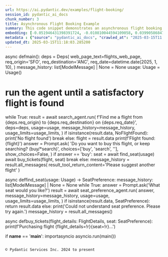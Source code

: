 ```yaml
---
url: https://ai.pydantic.dev/examples/flight-booking/
session_id: pydantic_ai_docs
chunk_number: 3
title: Asynchronous Flight Booking Example
summary: This code snippet demonstrates an asynchronous flight booking agent that takes user input for flight origin, destination, and date. It continuously searches for flights until a suitable option is found or no flights match the criteria. The user is prompted to either purchase the flight or continue searching.
embedding: [-0.051946431398391724, -0.010810044594109058, 0.03990586847066879, -0.02881796285510063, 0.0012735211057588458, 0.018391629680991173, 0.0024378832895308733, 0.05853566154837608, 0.022083187475800514, 0.03461331129074097, 0.005193320102989674, -0.015718888491392136, -0.00897749699652195, -0.04980294406414032, -0.025245489552617073, -0.006016973871737719, -0.01966184377670288, 0.021752402186393738, 0.005563798826187849, 0.04559536278247833, 0.06335188448429108, 0.02232135273516178, 0.010135243646800518, 0.015308716334402561, -0.055413052439689636, -0.000736409449018538, -0.004988233558833599, 0.05498965084552765, -0.014422212727367878, -0.02810346893966198, 0.06292848289012909, -0.027680063620209694, 0.015613038092851639, 0.02467653900384903, -0.0328403040766716, -0.02332693710923195, -0.026396619156003, 0.0274683628231287, 0.003079605521634221, -0.04353126883506775, 0.012549972161650658, -0.04313432425260544, 0.04813579097390175, -0.011756088584661484, -0.05401052534580231, 0.023075541481375694, 0.0047070663422346115, 0.04109669104218483, 0.03937661275267601, -0.0010700884740799665, -0.033396024256944656, -0.021765634417533875, -0.01681709475815296, 0.012556587345898151, -0.030167564749717712, 0.009486905299127102, -0.03252275288105011, 0.0037147123366594315, 0.01339678093791008, -0.015441030263900757, -0.011034977622330189, -0.006238599773496389, -0.0005925181321799755, 0.043372489511966705, -0.02381649799644947, 0.017306655645370483, 0.0274683628231287, 0.018788570538163185, -0.06398699432611465, -0.008693021722137928, -0.0046309856697916985, 0.025338107720017433, -0.007991758175194263, -0.049061987549066544, -0.039403073489665985, -0.00929505005478859, 0.06965002417564392, 0.05922369286417961, -0.011154060252010822, -0.06128779053688049, -0.010419717989861965, 0.006906784605234861, -0.06504550576210022, 0.04686557874083519, -0.04649509862065315, -0.04310786351561546, -0.06229337677359581, 0.01578504592180252, -0.016936177387833595, -0.04128193110227585, -0.03188764676451683, 0.042605068534612656, -0.01737281307578087, 0.019966164603829384, 0.07414869964122772, 0.07922955602407455, -0.001376064377836883, -0.011967790313065052, -0.04032927006483078, 0.01344309002161026, 0.029797086492180824, -0.021620089188218117, -0.0656806081533432, 0.007376499008387327, 0.013615098781883717, -0.057583000510931015, 0.015480724163353443, 0.03781530633568764, -0.020786510780453682, 0.029082590714097023, -0.0549367256462574, 0.005735806655138731, -0.00870625302195549, 0.008633480407297611, -0.019370753318071365, -0.006185674108564854, -0.008176998235285282, -0.06388114392757416, 0.018246084451675415, -0.005325633566826582, -0.07404284924268723, -0.0021054446697235107, 0.013668023981153965, 0.018643025308847427, 0.019767694175243378, 0.018166696652770042, -0.05599523335695267, -0.048373956233263016, -0.03823871165513992, 0.026039371266961098, 0.060917310416698456, -0.00564980274066329, 0.036201078444719315, -0.013013070449233055, -0.057212524116039276, 0.009394285269081593, -0.04451039060950279, -0.006718237418681383, -0.02310200408101082, -0.00022410663950722665, 0.004822840914130211, -0.005616724491119385, 0.020376337692141533, 0.00911642611026764, -0.049591243267059326, 0.0156527329236269, -0.011828861199319363, 0.017690366134047508, -0.05364004895091057, 0.03643924370408058, 0.025430727750062943, -0.04437807574868202, -0.04723605513572693, -0.008038068190217018, 0.0008732716087251902, 0.0048625352792441845, 0.014104659669101238, 0.011861939914524555, 0.017346350476145744, 0.014170817099511623, -0.027362510561943054, 0.008196844719350338, 0.0012222494697198272, -0.04538366198539734, 0.02566889300942421, -0.01958245411515236, -0.019066430628299713, -0.010227862745523453, -0.049458928406238556, -0.029029665514826775, -0.005431484896689653, -0.037682995200157166, -0.006529690232127905, 0.0006818299880251288, 0.013668023981153965, -0.039667703211307526, 0.006814165040850639, -0.018457787111401558, -0.032999083399772644, -0.011180522851645947, -0.013654792681336403, -0.012219186872243881, -0.015586575493216515, -0.03765653073787689, -0.05684204399585724, 0.02310200408101082, -0.0034136981703341007, 0.041573021560907364, 0.022294888272881508, 0.04601876810193062, 0.03307846933603287, 0.030908523127436638, 0.006880322005599737, 0.005646495148539543, -0.03289323300123215, 0.02945307083427906, 0.04691850394010544, -0.03125254064798355, 0.025377802550792694, 0.0057622697204351425, -0.005858197342604399, -1.756001620378811e-05, 0.011650237254798412, 0.008666559122502804, -0.004726913291960955, -0.03879443183541298, -0.0141178909689188, -0.00690016895532608, -0.005752346012741327, 0.03392527997493744, 0.029241368174552917, -0.0344809964299202, 0.0171346478164196, -0.03821225091814995, -0.07234922796487808, -0.028394559398293495, -0.012874140404164791, -0.0027603984344750643, -0.03162301704287529, 0.0052826316095888615, -0.034163445234298706, -0.026780329644680023, 0.02995586208999157, -0.008183613419532776, 0.042922623455524445, 0.040884990245103836, 0.024663306772708893, -0.020640965551137924, -0.014408981427550316, 0.006119517143815756, 0.016486309468746185, -0.009605987928807735, -0.019317826256155968, 0.005464563146233559, 0.036703869700431824, -0.009182583540678024, 0.002899328013882041, -0.023300474509596825, 0.003870181040838361, 0.01421051099896431, -0.007495581638067961, -0.015242558903992176, 0.019701536744832993, -0.008812104351818562, 0.010704193264245987, -0.01245073601603508, -0.03456038609147072, -0.03540719673037529, 0.0190796609967947, 0.027627138420939445, 0.04297554865479469, 0.007508812937885523, -0.01321815699338913, -0.02810346893966198, 0.0013942575315013528, -0.015957053750753403, -0.026687709614634514, -0.010651267133653164, 0.013522478751838207, 0.011564233340322971, -0.026237843558192253, 0.03794762119650841, -0.026277536526322365, 0.05205228179693222, -0.00047178167733363807, -0.04114961624145508, 0.04668033868074417, -0.018021151423454285, -0.006000434514135122, 0.00996985100209713, -0.030485117807984352, 0.004743452649563551, 0.007660973817110062, 0.022347815334796906, -0.06949125230312347, -0.031781796365976334, -0.01600997895002365, 0.007879291661083698, 0.006122824735939503, -0.02638338878750801, -0.03450746089220047, 0.017809448763728142, 0.03265506774187088, -0.023287244141101837, 0.010049239732325077, 0.04321371391415596, 0.05715959891676903, -0.02926783077418804, -0.025007324293255806, 0.06134071573615074, 0.025920290499925613, -0.010155090130865574, -0.001301637850701809, -0.01256320346146822, 0.03987940400838852, 0.012232418172061443, 0.03712727501988411, 0.008772410452365875, 0.015493955463171005, 0.0076345112174749374, 0.030749745666980743, -0.03334309905767441, 0.0008269617683254182, -0.013185078278183937, -0.01804761402308941, 0.025920290499925613, 0.005993818864226341, 0.042102277278900146, 0.04771238565444946, 0.0213289987295866, -0.011676699854433537, 0.07139657437801361, -0.0005987203330732882, -0.019688306376338005, -0.019463371485471725, -0.03598937764763832, 0.06525720655918121, -0.01687001995742321, 0.007938832975924015, -0.04054097458720207, 0.003635323839262128, -0.009010575711727142, 0.03551304712891579, 0.014104659669101238, -0.02201703004539013, -0.04525134712457657, 0.056683268398046494, -0.0035790905822068453, -0.047606535255908966, 0.04035573452711105, -0.039455998688936234, 0.0009824305307120085, 0.004670680034905672, -0.005596877075731754, -0.010790197178721428, 0.002684317994862795, 0.002482539275661111, 0.01984708197414875, 0.039403073489665985, 0.05107316002249718, 0.0055207968689501286, -0.006274986080825329, -0.05300494283437729, -0.015639500692486763, -0.02679356187582016, 4.837726373807527e-05, 0.014779460616409779, 0.01395911443978548, 0.02404143288731575, 0.021778864786028862, -0.008415162563323975, 0.0564715638756752, 0.009744917042553425, 0.04988233372569084, -0.06255800276994705, -0.052343372255563736, 0.008315927349030972, 0.01812700182199478, -0.03612168878316879, -8.590065408498049e-05, -0.0779593363404274, -0.013747412711381912, -0.032866768538951874, -0.003064720192924142, -0.014845618046820164, -0.0010808390798047185, -0.01364156138151884, -0.0038073319010436535, -0.03164948150515556, 0.04800347611308098, 0.06837981194257736, 0.020812973380088806, -0.0519728921353817, -0.006420531310141087, -0.019145818427205086, -0.025973215699195862, -0.020958518609404564, 0.03797408565878868, -0.009175967425107956, 0.035751212388277054, 0.034719161689281464, -0.021434849128127098, -0.03802701085805893, -0.0335547998547554, 0.014713304117321968, 0.016711242496967316, -0.018034381791949272, -0.031279001384973526, -0.004005802795290947, 0.011557617224752903, 0.032046422362327576, -0.060017578303813934, 0.01405173446983099, -0.0025652353651821613, -0.04493379592895508, -0.016248144209384918, 0.041070230305194855, 0.052343372255563736, 0.004429207183420658, -0.01479269191622734, 0.007932216860353947, -0.016221681609749794, 0.024385448545217514, 0.01014847494661808, -0.031464241445064545, 0.03350187465548515, 0.016261376440525055, -0.0013140422524884343, -0.008315927349030972, 0.016803862527012825, 0.04466916620731354, -0.03950892388820648, 0.013211540877819061, 0.013747412711381912, -0.005715959705412388, -0.012199340388178825, -0.027362510561943054, 0.01582474075257778, 0.05305786803364754, 0.035433657467365265, 0.017650671303272247, -0.05128486081957817, 0.03919137269258499, 0.022572748363018036, -0.03199349716305733, 0.036333393305540085, 0.024927934631705284, -0.00996985100209713, 0.046389248222112656, -0.03329017385840416, -0.004181118682026863, -0.010108781047165394, 0.02471623383462429, 0.060599759221076965, -0.03736544027924538, 0.019185513257980347, 0.0030779517255723476, 0.00048211871762759984, 0.0006570211262442172, -0.033448949456214905, -0.005127163138240576, -0.04705081507563591, 0.023353399708867073, 0.04498672112822533, -0.01314538437873125, -0.011584080755710602, -0.03310493379831314, 0.01709495298564434, 0.03164948150515556, 0.008812104351818562, 0.014091428369283676, -0.03368711471557617, -0.03323724865913391, -0.010717424564063549, -0.04832103103399277, -0.02246689796447754, 0.020323412492871284, 0.005927661899477243, 0.10082317888736725, 0.040117569267749786, 0.027865303680300713, 0.04916783794760704, -0.032999083399772644, 0.027097882702946663, -0.004591291770339012, 0.02314169891178608, 0.03482501208782196, 0.0043895128183066845, -0.018695952370762825, 0.01872241497039795, 0.027547750622034073, 0.0009725070558488369, 0.0042869700118899345, -0.008752563036978245, -0.017121415585279465, 0.012642591260373592, 0.02476915903389454, 0.03135839104652405, -0.03776238113641739, -0.004885690286755562, 0.0297706238925457, 0.021858252584934235, 0.016764169558882713, 0.023512177169322968, -0.009089963510632515, 0.02805054374039173, -0.0038734888657927513, -0.014250204898416996, -0.05832396075129509, 0.0019069737754762173, 0.01105482503771782, 0.04421930015087128, 0.015758583322167397, -0.015718888491392136, -0.00899734441190958, -0.050226349383592606, 0.009255356155335903, 0.0072375694289803505, -0.0007843732601031661, -0.04191703721880913, 0.020217562094330788, -0.017293425276875496, -0.009354591369628906, -0.0009468712378293276, 0.03535426780581474, -0.030590970069169998, 0.021765634417533875, -0.022361045703291893, 0.010294020175933838, 0.027865303680300713, -0.010108781047165394, -0.034295760095119476, 0.011504692025482655, 0.0028034003917127848, -0.008196844719350338, 0.004075267352163792, -0.005454639904201031, 0.00297210062853992, -0.036068763583898544, -0.014964699745178223, 0.027706526219844818, -0.041969962418079376, -0.005954124499112368, 0.02679356187582016, -0.0020839436911046505, 0.003790792776271701, -0.0057721929624676704, -0.0164201520383358, 0.004250583704560995, -0.01364156138151884, -0.004587983712553978, 0.009460442699491978, -0.01583797112107277, 0.020760048180818558, -0.031093763187527657, 0.03053804486989975, -0.012768290005624294, 0.007449271623045206, -0.026184916496276855, -0.008917955681681633, 0.003155686194077134, -0.005504257511347532, -0.011947943828999996, -0.048691507428884506, -0.01044618058949709, -0.025364572182297707, 0.03035280480980873, 0.02773299068212509, -0.012993223033845425, -0.023882655426859856, 0.037233125418424606, 0.027759453281760216, 0.020045552402734756, 0.012682286091148853, 0.015176402404904366, 0.032866768538951874, -0.007164796814322472, -0.022877071052789688, 0.028526872396469116, -0.015176402404904366, 0.01039987150579691, -0.02805054374039173, 0.015943823382258415, -0.010353561490774155, -0.02057480812072754, 0.0026876258198171854, -0.001973130740225315, 0.017174342647194862, -0.04424576088786125, -0.02471623383462429, -0.0007922293734736741, -0.003936337772756815, -0.006867090705782175, -0.004445746541023254, 0.035301342606544495, 0.02647600695490837, -0.0015513802645727992, -0.0473683699965477, -0.032681528478860855, 0.026515701785683632, 0.0036650944966822863, -0.003235074458643794, 0.0382651761174202, 0.0030514888931065798, 0.003956185188144445, -0.027574213221669197, 0.004922076594084501, 0.006847243290394545, -0.01935752108693123, 0.005140394438058138, -0.007310342043638229, -0.02224196307361126, 0.0019417061703279614, -0.006939863320440054, -0.02660832181572914, 0.018616562709212303, -0.016049673780798912, 0.020812973380088806, -0.009328128769993782, 0.0267538670450449, 0.026052603498101234, -0.03318432345986366, -0.025430727750062943, -0.002234450774267316, 0.01104820892214775, -0.012186108157038689, 0.03707434982061386, 0.003201995976269245, 0.007793287746608257, 0.019013505429029465, 0.008487935177981853, 0.008223308250308037, -0.006847243290394545, -0.04771238565444946, -0.025060249492526054, 0.0010816659778356552, -0.05191996693611145, -0.0024395373184233904, 0.05991172417998314, -0.02778591588139534, 0.03027341701090336, 4.809299571206793e-05, 0.019926469773054123, 0.0053520966321229935, -0.013615098781883717, -0.033951740711927414, -0.027494825422763824, -0.00929505005478859, 0.015507186762988567, 0.014845618046820164, 0.004845995921641588, 0.04038219526410103, 0.018457787111401558, -0.00830269604921341, -0.034216370433568954, -0.029558921232819557, 0.03315785899758339, -0.030749745666980743, -0.012047179043293, -0.0015439376002177596, 0.01615552417933941, 0.007105255499482155, 0.006708313710987568, -0.01758451573550701, 0.0033095008693635464, 0.006695082411170006, -0.014858849346637726, 0.010042623616755009, 0.04660094901919365, -0.007019251585006714, 0.0036551710218191147, 0.007746977731585503, 0.038132861256599426, 0.01614229381084442, 0.056947894394397736, 0.01673770695924759, -0.018788570538163185, -0.02439868077635765, -0.004164579324424267, 0.005623340141028166, -0.023803267627954483, 0.039085522294044495, 0.023829730227589607, 0.02666124701499939, -0.011742857284843922, 0.008428393863141537, 0.03871504217386246, 0.04014403373003006, 0.048823822289705276, 0.006946478970348835, -0.0057622697204351425, 0.014700071886181831, 0.012622744776308537, -0.0004581368120852858, -0.0039628008380532265, -0.0048559196293354034, 0.025867363438010216, -0.019992627203464508, -0.021368691697716713, 0.042340442538261414, -0.020548345521092415, 0.010353561490774155, -0.03085559792816639, 0.04591291770339012, 0.06398699432611465, -0.04641570895910263, -0.015004394575953484, -0.0017465432174503803, 0.00011587801418500021, 0.03506317734718323, 0.02192441001534462, -0.007680820766836405, 0.012331653386354446, 0.020442495122551918, 0.005553875118494034, 0.0004008697287645191, -0.000627663976047188, 0.02430606074631214, -0.0030713360756635666, -0.04104376584291458, -0.027997616678476334, 0.011154060252010822, 0.02715080790221691, 0.010393255390226841, -0.03022048994898796, -0.026859717443585396, 0.012212571687996387, 0.006972941569983959, 0.020151404663920403, -0.01105482503771782, 0.004349818918853998, 0.02598644606769085, -0.012172876857221127, 0.012477199546992779, -0.032681528478860855, 0.022387508302927017, -0.032866768538951874, 0.01705526001751423, 0.005097392480820417, -0.03577767312526703, -0.018206389620900154, 0.0466538742184639, -0.005163549445569515, -0.009897078387439251, -0.02134222909808159, -0.05430161580443382, -0.01028740406036377, 0.020138172432780266, 0.021276071667671204, 0.030749745666980743, 0.0024841930717229843, -0.022625673562288284, 0.007813135161995888, -0.0041248854249715805, -0.009275203570723534, -0.02660832181572914, -0.05001464858651161, 0.026409851387143135, -0.02760067582130432, 0.006159211043268442, 0.01080342847853899, -0.01436928752809763, -0.00931489747017622, -0.02250659093260765, -0.009268587455153465, -0.015864433720707893, 0.0018143540946766734, 0.014911774545907974, -0.05959417298436165, 0.021236378699541092, -0.028209319338202477, 0.010002929717302322, 0.028897352516651154, -0.03469270095229149, 0.03305200859904289, 0.04678618907928467, 0.009189198724925518, 0.02570858784019947, -0.050676215440034866, 0.024147283285856247, -0.004052112810313702, 0.015017625875771046, -0.024345753714442253, 0.011041593737900257, -0.022347815334796906, 0.0010684345616027713, -0.021236378699541092, -0.01745220087468624, -0.01330416090786457, 0.03874150663614273, -0.011775936000049114, -0.015983516350388527, 0.00208063586615026, 0.023618027567863464, 0.02462361380457878, -0.018550407141447067, -0.01312553696334362, 0.015149939805269241, 0.027627138420939445, -0.008587171323597431, 0.007654358167201281, 0.018801802769303322, -0.001156919519416988, -0.014554526656866074, 0.0034467766527086496, -0.01898704282939434, -0.0017101569101214409, 0.002851364202797413, 0.014263436198234558, -0.013972345739603043, -0.014647146686911583, 0.0030564507469534874, 0.013290929608047009, -0.008673175238072872, -0.009883847087621689, -0.001806084532290697, 0.014647146686911583, -0.10585110634565353, -0.033396024256944656, -0.007283879444003105, 0.02738897316157818, 0.006109593436121941, -0.024703001603484154, 0.04998818412423134, 0.02918844297528267, 0.002986985957249999, -0.014461907558143139, 0.016711242496967316, 0.0039694164879620075, -0.018206389620900154, -0.05364004895091057, 0.025748280808329582, 0.034163445234298706, 0.004032265394926071, 0.0321258120238781, 0.03231104835867882, -0.016486309468746185, -0.013204925693571568, -0.017147880047559738, -0.07997050881385803, 0.03072328306734562, -0.007111871149390936, -0.004604523070156574, -0.017121415585279465, 0.07197875529527664, 0.021950872614979744, 0.0017035412602126598, -0.0042175049893558025, -0.03884735703468323, 0.004697142634540796, 0.008924571797251701, -0.021315766498446465, 0.07197875529527664, 0.0005830080481246114, 0.019727999344468117, 0.021223146468400955, 0.007488965522497892, -0.005715959705412388, 0.015070551075041294, 0.026542164385318756, 0.021077601239085197, 0.04424576088786125, -0.009142889641225338, -0.011584080755710602, -0.028473947197198868, -0.0059342775493860245, 0.00854747649282217, 0.03463977575302124, -0.005904506891965866, -0.0050345431081950665, 0.009705223143100739, 0.013403396122157574, 0.03289323300123215, -0.01696263998746872, 0.0290561281144619, -0.003107722382992506, -0.030432192608714104, 0.024557456374168396, -0.0034136981703341007, 0.014832385815680027, -0.0051536257378757, 0.003340925555676222, -0.0015092052053660154, -0.017716828733682632, -0.007952064275741577, -0.022361045703291893, 0.014514832757413387, -0.01935752108693123, 0.04146717116236687, 0.02241397090256214, -0.016578929498791695, 0.010002929717302322, 0.013668023981153965, 0.0011048208689317107, 0.0172404982149601, -0.008309312164783478, -0.009096579626202583, 0.023340169340372086, -0.031014373525977135, 0.022493360564112663, 0.0021567163057625294, -0.015321947634220123, 0.009050269611179829, 0.007528659887611866, 0.00739634595811367, -0.0034236216451972723, 0.023803267627954483, 0.01690971478819847, 0.002805054420605302, -0.01123344898223877, 0.02606583572924137, -0.013429858721792698, 0.02259921096265316, -0.05178765207529068, 0.0466538742184639, 0.019317826256155968, -0.01556011289358139, 0.026542164385318756, 0.02950599603354931, 0.02945307083427906, 0.0060897464863955975, 0.023750342428684235, 0.033766504377126694, -0.04159948602318764, -0.04795055091381073, -0.020455725491046906, 0.010935742408037186, -0.020138172432780266, -0.004941923543810844, -0.01911935582756996, 0.02842102199792862, -0.03336955979466438, -0.008917955681681633, 0.03495732694864273, 0.018007919192314148, -0.06165827065706253, 0.002302261535078287, 0.006394068244844675, 0.01776975393295288, -0.005090776830911636, 0.023260779678821564, -0.02449129894375801, -0.02958538383245468, -0.03411052003502846, -0.01857686974108219, -0.028606262058019638, -0.010843122377991676, 0.0012545010540634394, 0.009930157102644444, -0.028447484597563744, -0.00436305021867156, 0.01731988787651062, -0.02728312276303768, 0.06012342870235443, -0.016896482557058334, -0.012139799073338509, 0.0015273983590304852, 0.022069955244660378, -0.0028546720277518034, -0.030167564749717712, 0.012086872942745686, -0.03501025214791298, -0.004591291770339012, 0.012298575602471828, 0.001573708257637918, -0.03974708914756775, 0.0596470981836319, 0.003101106733083725, 0.017518358305096626, -0.0023469175212085247, 0.04353126883506775, -0.008805489167571068, 0.028791500255465508, -0.032363977283239365, -0.043002013117074966, 0.02089236117899418, -0.010915894992649555, -0.007654358167201281, 0.030564507469534874, 0.03598937764763832, -0.005540643818676472, 0.008110840804874897, 0.002241066424176097, -0.04379589483141899, 0.013105690479278564, -0.006986172869801521, -0.002785207238048315, -0.029929399490356445, 0.05588938295841217, 0.006860474590212107, -0.03654509410262108, 0.019727999344468117, 0.044404540210962296, 0.027944691479206085, -0.010280788876116276, 0.012708748690783978, 0.06160534545779228, -0.01956922374665737, 0.019185513257980347, 0.011312836781144142, 0.007402961608022451, 0.04628339782357216, 0.011716394685208797, 0.0009691991726867855, 0.0374448299407959, 0.03802701085805893, -0.012735211290419102, 0.04252568259835243, 0.028129931539297104, -0.007925601676106453, 0.044139910489320755, -0.02449129894375801, 0.03704788535833359, 0.03905905783176422, -0.04318724945187569, 0.006569384131580591, -0.0029985634610056877, -0.008038068190217018, 0.028394559398293495, -0.013509247452020645, 0.029797086492180824, -0.015335178934037685, 0.014448676258325577, 0.005421561188995838, 0.0020277102012187243, -0.021725939586758614, -0.001817661919631064, -0.04091145098209381, 0.007918985560536385, 0.000642135797534138, 0.014475138857960701, -0.006695082411170006, 0.001586939673870802, -0.021778864786028862, -0.0229167640209198, -0.038318101316690445, 0.003362426534295082, -0.05890614166855812, -0.0033243861980736256, 0.002424651989713311, 0.014236973598599434, 0.021858252584934235, 0.011484844610095024, -0.0062584467232227325, 0.0011271488619968295, 0.018246084451675415, 0.0244516059756279, -0.0012834446970373392, 0.014607452787458897, 0.018616562709212303, -0.009863999672234058, 0.0048691509291529655, -0.022162575274705887, -0.01046602800488472, -0.023790035396814346, 0.03725958988070488, 0.014911774545907974, -0.0052660927176475525, 0.010267557576298714, 0.0014910120517015457, -0.006159211043268442, 0.04599230736494064, 0.007197875063866377, 0.01337693352252245, 0.034983791410923004, -0.005156933795660734, 0.029744161292910576, 0.035936448723077774, 0.03649216890335083, 0.002383303828537464, 0.006235291715711355, 0.03257567808032036, -0.01587766595184803, -0.018471017479896545, 0.015599806793034077, -0.021011443808674812, -0.022705061361193657, -0.006734776776283979, -0.006294833030551672, -0.01782267913222313, 0.006529690232127905, -0.02310200408101082, -0.007905754260718822, -0.01668477989733219, 0.023710647597908974, 0.015149939805269241, 0.011101135052740574, -0.025735050439834595, -0.016486309468746185, -0.0016274607041850686, 0.0006838974077254534, 0.01328431349247694, -0.009228893555700779, 0.008090994320809841, -0.013985577039420605, -0.024411911144852638, -0.017981456592679024, -0.02349894493818283, 0.018074076622724533, 0.005064313765615225, 0.0056001851335167885, 0.020402800291776657, 0.00481622526422143, 0.012801367789506912, -0.035883523523807526, 0.01157084945589304, -0.018100539222359657, 0.04154656082391739, -0.01014847494661808, 0.00594420125707984, 0.016393689438700676, -0.008898108266294003, -0.009645681828260422, 0.02417374588549137, 0.011921481229364872, -0.018206389620900154, 0.02512640692293644, -0.004071959760040045, 0.031596556305885315, -0.008554092608392239, 0.009897078387439251, 0.038767967373132706, 0.017624208703637123, 0.005927661899477243, -0.020812973380088806, 0.0252190250903368, 0.0099500035867095, -0.026965569704771042, -0.01962214894592762, 0.02210965007543564, -0.00807114690542221, 0.016208451241254807, 0.04326663911342621, -0.01967507414519787, 0.019701536744832993, -0.0027537827845662832, 0.02196410484611988, 0.008944418281316757, 0.0065859234891831875, 0.00253711873665452, 0.022308120504021645, 0.010724039748311043, -0.00981107447296381, 0.008970880880951881, 0.01791529916226864, 0.015123477205634117, -0.038318101316690445, 0.06409284472465515, 0.03747129067778587, 0.0021782172843813896, -0.00580857926979661, -0.04482794180512428, -0.03167594224214554, -0.014250204898416996, -0.01364156138151884, 0.007594816852360964, -0.005381867289543152, -0.023115234449505806, -0.03807993605732918, -0.0001307633356191218, 0.006992788519710302, 0.002454422414302826, -0.005319017916917801, 0.012569818645715714, 0.016115831211209297, 0.04096437618136406, 0.048426881432533264, 0.07970587909221649, 0.028394559398293495, -0.016499541699886322, 0.025457190349698067, 0.019410446286201477, -0.012417658232152462, 0.014091428369283676, 0.03207288682460785, -0.007680820766836405, -0.015771815553307533, -0.013224772177636623, 0.033316634595394135, 0.0007310342043638229, -0.0014761267229914665, -0.00033326560514979064, 0.01956922374665737, 0.02561596781015396, -0.004902229178696871, -0.0033376177307218313, -0.013985577039420605, 0.006139364093542099, 0.05525427684187889, 0.007105255499482155, -0.02115698903799057, -0.007105255499482155, 0.0018441247520968318, 0.0025950060226023197, -0.052660923451185226, 0.018775340169668198, 0.044139910489320755, 0.025179332122206688, -0.02778591588139534, -0.015163171105086803, -0.028262244537472725, -0.01700233481824398, -0.0006251831073313951, 0.011372378095984459, 0.020085247233510017, 0.017663903534412384, 0.015507186762988567, -0.00295390747487545, 0.01479269191622734, -0.003883412340655923, -0.010380024090409279, 0.011021746322512627, 0.03702142462134361, -0.021633319556713104, -0.013707717880606651, 0.014541295357048512, -0.011683315970003605, 0.021130526438355446, 0.03778884559869766, -0.005715959705412388, -0.04072621464729309, -0.0541163794696331, -0.00961260311305523, 0.004151348024606705, 0.029876474291086197, 0.003018410410732031, 0.014038503170013428, -0.03186118230223656, -0.023975275456905365, 0.005758961662650108, 0.04956477880477905, 0.019370753318071365, -0.03686264902353287, 0.0074161929078400135, 0.010313867591321468, -0.011418688111007214, 0.022136112675070763, -0.04136132076382637, -0.04331956431269646, -0.004511903505772352, -0.013118921779096127, 0.02670094184577465, 0.03731251507997513, 0.015414567664265633, -0.03310493379831314, 0.001419893349520862, 0.031914107501506805, -0.00682078069075942, 0.004052112810313702, 0.020786510780453682, -0.0017465432174503803, -0.02110406383872032, -0.04117608070373535, 0.007806519046425819, 0.034295760095119476, -0.0457276776432991, -0.004343203268945217, -0.006139364093542099, -0.0017895452911034226, -0.023194624111056328, -0.002763706259429455, 0.02034987509250641, 0.020535115152597427, -0.014131122268736362, 0.003876796690747142, -0.010657883249223232, 0.005143702030181885, 0.0106644993647933, 0.00493861548602581, -0.03646570444107056, 0.01373418141156435, -0.040038179606199265, 0.0489032119512558, -0.02128930389881134, 0.0028083622455596924, -0.015189633704721928, -0.017147880047559738, -0.01917228102684021, 0.0020889053121209145, -0.00870625302195549, -0.010750503279268742, -0.005801963619887829, -0.0056994203478097916, -0.007131718099117279, 0.002671086462214589, -0.0005627474747598171, -0.022400740534067154, -0.009983082301914692, -0.005871428642421961, -0.013297544792294502, -0.015573344193398952, -0.013496016152203083, 0.01479269191622734, -0.0037147123366594315, -0.001744889304973185, 0.01687001995742321, -0.010876201093196869, -0.0032218429259955883, 0.01817992702126503, -0.0029969094321131706, 0.044192835688591, -0.011464998126029968, 0.01272197999060154, 0.006718237418681383, 0.018113769590854645, 0.0029158671386539936, -0.01660539209842682, -0.015017625875771046, 0.02089236117899418, -0.019026735797524452, -0.057900555431842804, -0.021183453500270844, -0.0085673239082098, 0.020918825641274452, -0.03577767312526703, 0.010082317516207695, 0.025787975639104843, 0.025774743407964706, -0.0040554204024374485, 0.016565697267651558, -0.02142161689698696, 0.022268425673246384, -0.020217562094330788, 0.011782551184296608, -0.043557729572057724, -0.01840486191213131, -0.01758451573550701, -0.018153464421629906, 0.025589505210518837, -0.014104659669101238, 0.003503010142594576, 0.0015513802645727992, 0.015414567664265633, 0.004594599362462759, 0.011848708614706993, -0.006807549390941858, -0.02183178998529911, 0.026687709614634514, -0.039800014346838, 0.008580555208027363, -0.0036882495041936636, 0.012893987819552422, 0.005547259468585253, 0.0038635653909295797, -0.023088771849870682, 0.011683315970003605, -0.013363702222704887, -0.005782116670161486, -0.02971769869327545, 0.022519823163747787, -0.004922076594084501, -0.0032913077156990767, 0.013853263109922409, -0.05141717568039894, -0.006880322005599737, -0.010320482775568962, -0.0036882495041936636, 0.01681709475815296, -0.007158181164413691, -0.004789762664586306, -0.0051040081307291985, 0.018259316682815552, -0.0017548128962516785, -0.010002929717302322, -0.019780924543738365, 0.03164948150515556, 0.051126085221767426, -0.020627735182642937, -0.005398406181484461, -0.0072441850788891315, 0.017968224361538887, -0.0038073319010436535, 0.0009882192825898528, -0.011590695939958096, -0.0029737544246017933, 0.01827254705131054, 0.0274683628231287, 0.004412667825818062, 0.0367303341627121, 0.018457787111401558, -0.020548345521092415, 0.042287517338991165, -0.007667589467018843, 0.035618897527456284, 0.019053198397159576, 0.023287244141101837, -0.01967507414519787, 0.01098205242305994, 0.004501979798078537, -0.013429858721792698, -0.012715363875031471, -0.028341634199023247, 0.021897947415709496, 0.020270487293601036, 0.023578334599733353, -0.012761673890054226, -0.045224886387586594, 0.048162251710891724, 0.006165826693177223, 0.02232135273516178, -0.003160647815093398, 0.01012862753123045, -0.020363107323646545, -0.0057788086123764515, 0.0164201520383358, 0.0328403040766716, 0.00247592362575233, 0.013191694393754005, 0.02278445102274418, -0.032496288418769836, 0.020773280411958694, 0.005123855080455542, 0.016565697267651558, 0.03310493379831314, 0.007813135161995888, -0.012093489058315754, -0.013985577039420605, 0.04006464406847954, -0.028579799458384514, -0.018378397449851036, -0.009414132684469223, 0.019503066316246986, -0.019780924543738365, 0.003387235337868333, -0.021236378699541092, -0.0014207203639671206, -0.0031093761790543795, 0.0262907687574625, -0.004002494737505913, -0.0141178909689188, 0.03164948150515556, 0.01922520622611046, -0.0006040955777280033, -0.008435009978711605, -0.005378559231758118, -0.048823822289705276, 0.011676699854433537, 0.02318139187991619, -0.008474703878164291, -0.008157150819897652, -0.001053549232892692, -0.02499409206211567, -0.020177867263555527, 0.022969689220190048, 0.0006020281580276787, -0.000723178090993315, 0.0072375694289803505, 0.006794318091124296, 0.019767694175243378, -0.0014604144962504506, -0.005504257511347532, -0.005424869246780872, 0.008626865223050117, 0.024914704263210297, 0.016023211181163788, 0.04239336773753166, -0.024980861693620682, 0.0382651761174202, 0.013204925693571568, 0.02336663194000721, -0.0013314083917066455, 0.027256660163402557, -0.001352082472294569, 0.018881190568208694, 8.171416266122833e-05, -0.014964699745178223, -0.013343854807317257, -0.004194349981844425, -0.011015131138265133, 0.05382528901100159, -0.011504692025482655, -0.014977931044995785, -0.014660377986729145, 0.02128930389881134, 0.009923540987074375, -0.01472653541713953, 0.01328431349247694, -0.0018325472483411431, 0.006728161126375198, 0.014289899729192257, 0.006886937655508518, 0.02765360102057457, 0.06081146001815796, -0.0037080964539200068, 0.011782551184296608, -0.023935580626130104, 0.038000546395778656, -0.00682078069075942, 0.011663468554615974, -0.0008046337752602994, -0.040884990245103836, 0.02331370674073696, 0.007092024199664593, 0.012536739930510521, 0.0015455915126949549, 0.04069975018501282, 0.004148040432482958, 0.03458685055375099, 0.010168321430683136, 0.009863999672234058, 0.002289030235260725, -0.006794318091124296, 0.015665963292121887, 0.00947367399930954, 0.008329158648848534, 0.017835911363363266, -0.004968386143445969, 0.012715363875031471, -0.0108695849776268, 0.004386205226182938, 0.025324877351522446, -0.012821215204894543, 0.028182856738567352, -0.009169352240860462, 0.0020161326974630356, -0.022850606590509415, 0.009751533158123493, 0.031067298725247383, 0.025205794721841812, 0.00739634595811367, 0.008712869137525558, -0.005405022297054529, 0.004144732374697924, -0.013185078278183937, -0.010578494518995285, -0.02377680502831936, -0.0038073319010436535, -0.032046422362327576, 0.016843557357788086, 0.01737281307578087, 0.02368418499827385, 0.00021790442406199872, 0.01314538437873125, -0.02263890579342842, -0.022705061361193657, 0.023578334599733353, 0.024650076404213905, 0.04014403373003006, -0.0057788086123764515, 0.01967507414519787, -0.022757988423109055, 0.023287244141101837, 0.006579307839274406, -0.02404143288731575, 0.026595089584589005, -0.0009973158594220877, -0.03503671661019325, -0.005577030126005411, -0.011881786398589611, 0.03418990597128868, -0.008349006064236164, 0.020402800291776657, 0.013112305663526058, 0.0014438752550631762, -0.03276091814041138, -0.03180825710296631]
metadata : {"source": "pydantic_ai_docs", "crawled_at": "2025-03-15T11:18:03.283665", "url_path": "/examples/flight-booking/", "chunk_size": 1933}
updated_dt: 2025-03-15T11:18:03.285200
---
```

async defmain():
  deps = Deps(
    web_page_text=flights_web_page,
    req_origin='SFO',
    req_destination='ANC',
    req_date=datetime.date(2025, 1, 10),
  )
  message_history: list[ModelMessage] | None = None
  usage: Usage = Usage()
  # run the agent until a satisfactory flight is found
  while True:
    result = await search_agent.run(
      f'Find me a flight from {deps.req_origin} to {deps.req_destination} on {deps.req_date}',
      deps=deps,
      usage=usage,
      message_history=message_history,
      usage_limits=usage_limits,
    )
    if isinstance(result.data, NoFlightFound):
      print('No flight found')
      break
    else:
      flight = result.data
      print(f'Flight found: {flight}')
      answer = Prompt.ask(
        'Do you want to buy this flight, or keep searching? (buy/*search)',
        choices=['buy', 'search', ''],
        show_choices=False,
      )
      if answer == 'buy':
        seat = await find_seat(usage)
        await buy_tickets(flight, seat)
        break
      else:
        message_history = result.all_messages(
          result_tool_return_content='Please suggest another flight'
        )

async deffind_seat(usage: Usage) -> SeatPreference:
  message_history: list[ModelMessage] | None = None
  while True:
    answer = Prompt.ask('What seat would you like?')
    result = await seat_preference_agent.run(
      answer,
      message_history=message_history,
      usage=usage,
      usage_limits=usage_limits,
    )
    if isinstance(result.data, SeatPreference):
      return result.data
    else:
      print('Could not understand seat preference. Please try again.')
      message_history = result.all_messages()

async defbuy_tickets(flight_details: FlightDetails, seat: SeatPreference):
  print(f'Purchasing flight {flight_details=!r}{seat=!r}...')

if __name__ == '__main__':
  importasyncio
  asyncio.run(main())

```

© Pydantic Services Inc. 2024 to present